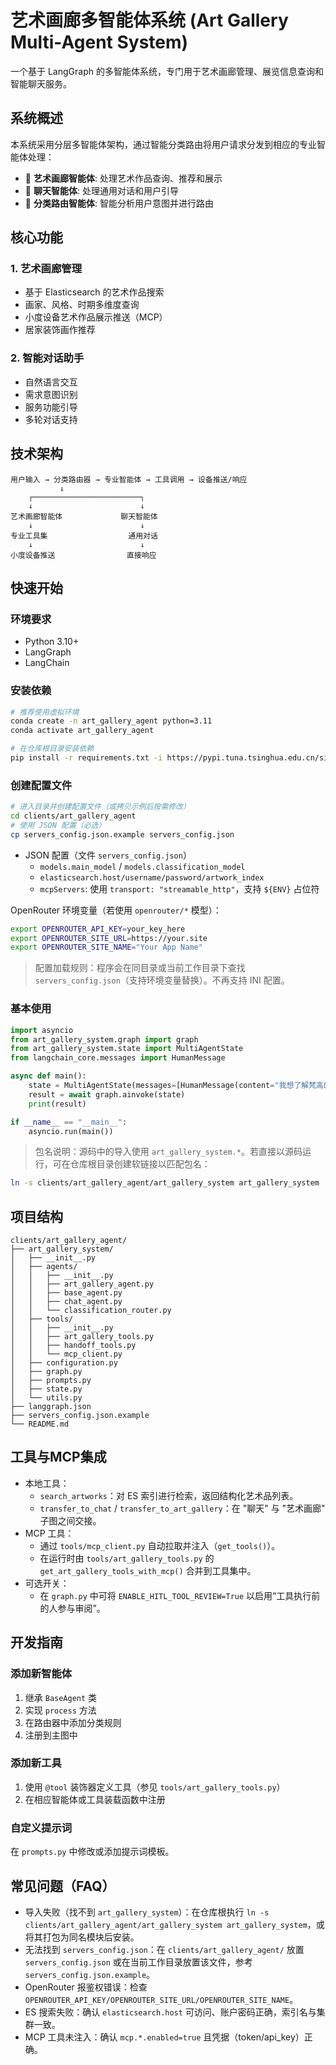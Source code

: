 # 艺术画廊多智能体系统 (Art Gallery Multi-Agent System)

一个基于 LangGraph 的多智能体系统，专门用于艺术画廊管理、展览信息查询和智能聊天服务。

## 系统概述

本系统采用分层多智能体架构，通过智能分类路由将用户请求分发到相应的专业智能体处理：

- 🎨 **艺术画廊智能体**: 处理艺术作品查询、推荐和展示
- 💬 **聊天智能体**: 处理通用对话和用户引导
- 🧠 **分类路由智能体**: 智能分析用户意图并进行路由

## 核心功能

### 1. 艺术画廊管理
- 基于 Elasticsearch 的艺术作品搜索
- 画家、风格、时期多维度查询
- 小度设备艺术作品展示推送（MCP）
- 居家装饰画作推荐

### 2. 智能对话助手
- 自然语言交互
- 需求意图识别
- 服务功能引导
- 多轮对话支持

## 技术架构

```
用户输入 → 分类路由器 → 专业智能体 → 工具调用 → 设备推送/响应
           ↓
    ┌────────────────────────┐
    ↓                        ↓
艺术画廊智能体             聊天智能体
    ↓                        ↓
专业工具集                  通用对话
    ↓                        ↓
小度设备推送                直接响应
```

## 快速开始

### 环境要求
- Python 3.10+
- LangGraph
- LangChain

### 安装依赖
```bash
# 推荐使用虚拟环境
conda create -n art_gallery_agent python=3.11
conda activate art_gallery_agent

# 在仓库根目录安装依赖
pip install -r requirements.txt -i https://pypi.tuna.tsinghua.edu.cn/simple
```

### 创建配置文件
```bash
# 进入目录并创建配置文件（或拷贝示例后按需修改）
cd clients/art_gallery_agent
# 使用 JSON 配置（必选）
cp servers_config.json.example servers_config.json
```

- JSON 配置（文件 `servers_config.json`）
  - `models.main_model` / `models.classification_model`
  - `elasticsearch.host/username/password/artwork_index`
  - `mcpServers`: 使用 `transport: "streamable_http"`，支持 `${ENV}` 占位符

OpenRouter 环境变量（若使用 `openrouter/*` 模型）：
```bash
export OPENROUTER_API_KEY=your_key_here
export OPENROUTER_SITE_URL=https://your.site
export OPENROUTER_SITE_NAME="Your App Name"
```

> 配置加载规则：程序会在同目录或当前工作目录下查找 `servers_config.json`（支持环境变量替换）。不再支持 INI 配置。

### 基本使用
```python
import asyncio
from art_gallery_system.graph import graph
from art_gallery_system.state import MultiAgentState
from langchain_core.messages import HumanMessage

async def main():
    state = MultiAgentState(messages=[HumanMessage(content="我想了解梵高的星夜")])
    result = await graph.ainvoke(state)
    print(result)

if __name__ == "__main__":
    asyncio.run(main())
```

> 包名说明：源码中的导入使用 `art_gallery_system.*`。若直接以源码运行，可在仓库根目录创建软链接以匹配包名：
```bash
ln -s clients/art_gallery_agent/art_gallery_system art_gallery_system
```

## 项目结构

```
clients/art_gallery_agent/
├── art_gallery_system/
│   ├── __init__.py
│   ├── agents/
│   │   ├── __init__.py
│   │   ├── art_gallery_agent.py
│   │   ├── base_agent.py
│   │   ├── chat_agent.py
│   │   └── classification_router.py
│   ├── tools/
│   │   ├── __init__.py
│   │   ├── art_gallery_tools.py
│   │   ├── handoff_tools.py
│   │   └── mcp_client.py
│   ├── configuration.py
│   ├── graph.py
│   ├── prompts.py
│   ├── state.py
│   └── utils.py
├── langgraph.json
├── servers_config.json.example
└── README.md
```

## 工具与MCP集成

- 本地工具：
  - `search_artworks`：对 ES 索引进行检索，返回结构化艺术品列表。
  - `transfer_to_chat` / `transfer_to_art_gallery`：在 "聊天" 与 "艺术画廊" 子图之间交接。
- MCP 工具：
  - 通过 `tools/mcp_client.py` 自动拉取并注入（`get_tools()`）。
  - 在运行时由 `tools/art_gallery_tools.py` 的 `get_art_gallery_tools_with_mcp()` 合并到工具集中。
- 可选开关：
  - 在 `graph.py` 中可将 `ENABLE_HITL_TOOL_REVIEW=True` 以启用“工具执行前的人参与审阅”。

## 开发指南

### 添加新智能体
1. 继承 `BaseAgent` 类
2. 实现 `process` 方法
3. 在路由器中添加分类规则
4. 注册到主图中

### 添加新工具
1. 使用 `@tool` 装饰器定义工具（参见 `tools/art_gallery_tools.py`）
2. 在相应智能体或工具装载函数中注册

### 自定义提示词
在 `prompts.py` 中修改或添加提示词模板。

## 常见问题（FAQ）
- 导入失败（找不到 `art_gallery_system`）：在仓库根执行 `ln -s clients/art_gallery_agent/art_gallery_system art_gallery_system`，或将其打包为同名模块后安装。
- 无法找到 `servers_config.json`：在 `clients/art_gallery_agent/` 放置 `servers_config.json` 或在当前工作目录放置该文件，参考 `servers_config.json.example`。
- OpenRouter 报鉴权错误：检查 `OPENROUTER_API_KEY/OPENROUTER_SITE_URL/OPENROUTER_SITE_NAME`。
- ES 搜索失败：确认 `elasticsearch.host` 可访问、账户密码正确，索引名与集群一致。
- MCP 工具未注入：确认 `mcp.*.enabled=true` 且凭据（token/api_key）正确。
